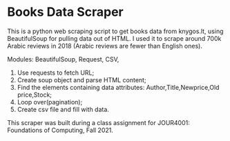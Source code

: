 <h1>Books Data Scraper</h1>

This is a python web scraping script to get books data from knygos.lt,
using BeautifulSoup for pulling data out of HTML.
I used it to scrape around 700k Arabic reviews in 2018 (Arabic reviews are fewer than English ones).


Modules:
BeautifulSoup,
Request,
CSV,

1. Use requests to fetch URL;
2. Create soup object and parse HTML content;
3. Find the elements containing data attributes: Author,Title,Newprice,Old price,Stock;
4. Loop over(pagination);
5. Create csv file and fill with data.

This scraper was built during a class assignment for JOUR4001: Foundations of Computing, Fall 2021.
